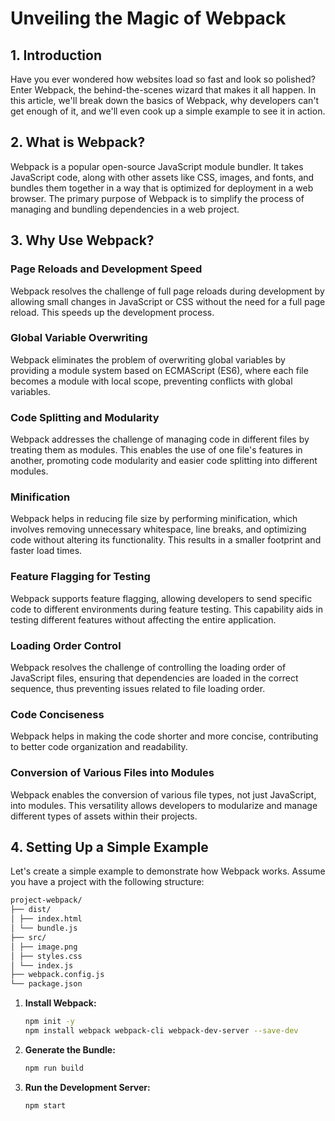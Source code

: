 
# Unveiling the Magic of Webpack

## 1. Introduction
Have you ever wondered how websites load so fast and look so polished? Enter Webpack, the behind-the-scenes wizard that makes it all happen. In this article, we'll break down the basics of Webpack, why developers can't get enough of it, and we'll even cook up a simple example to see it in action.

## 2. What is Webpack?
Webpack is a popular open-source JavaScript module bundler. It takes JavaScript code, along with other assets like CSS, images, and fonts, and bundles them together in a way that is optimized for deployment in a web browser. The primary purpose of Webpack is to simplify the process of managing and bundling dependencies in a web project.

## 3. Why Use Webpack?
### Page Reloads and Development Speed
Webpack resolves the challenge of full page reloads during development by allowing small changes in JavaScript or CSS without the need for a full page reload. This speeds up the development process.

### Global Variable Overwriting
Webpack eliminates the problem of overwriting global variables by providing a module system based on ECMAScript (ES6), where each file becomes a module with local scope, preventing conflicts with global variables.

### Code Splitting and Modularity
Webpack addresses the challenge of managing code in different files by treating them as modules. This enables the use of one file's features in another, promoting code modularity and easier code splitting into different modules.

### Minification
Webpack helps in reducing file size by performing minification, which involves removing unnecessary whitespace, line breaks, and optimizing code without altering its functionality. This results in a smaller footprint and faster load times.

### Feature Flagging for Testing
Webpack supports feature flagging, allowing developers to send specific code to different environments during feature testing. This capability aids in testing different features without affecting the entire application.

### Loading Order Control
Webpack resolves the challenge of controlling the loading order of JavaScript files, ensuring that dependencies are loaded in the correct sequence, thus preventing issues related to file loading order.

### Code Conciseness
Webpack helps in making the code shorter and more concise, contributing to better code organization and readability.

### Conversion of Various Files into Modules
Webpack enables the conversion of various file types, not just JavaScript, into modules. This versatility allows developers to modularize and manage different types of assets within their projects.

## 4. Setting Up a Simple Example
Let's create a simple example to demonstrate how Webpack works. Assume you have a project with the following structure:
  ```bash
project-webpack/
├── dist/
│ ├── index.html
│ └── bundle.js
├── src/
│ ├── image.png
│ ├── styles.css
│ └── index.js
├── webpack.config.js
└── package.json
```

1. **Install Webpack:**
   ```bash
   npm init -y
   npm install webpack webpack-cli webpack-dev-server --save-dev
   ```
2. **Generate the Bundle:**
   ```bash
   npm run build
   ```

3. **Run the Development Server:**
   ```bash
   npm start
   ```
   



